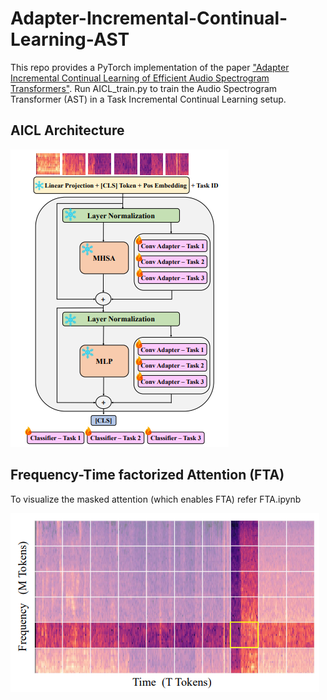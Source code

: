 # Adapter-Incremental-Continual-Learning-AST

This repo provides a PyTorch implementation of the paper ["Adapter Incremental Continual Learning of Efficient Audio Spectrogram Transformers"](https://arxiv.org/pdf/2302.14314.pdf). Run AICL_train.py to train the Audio Spectrogram Transformer (AST) in a Task Incremental Continual Learning setup.

## AICL Architecture

![AICL](https://github.com/NMS05/Adapter-Incremental-Continual-Learning-AST/blob/main/AICL/images/AICL.png)

## Frequency-Time factorized Attention (FTA)

To visualize the masked attention (which enables FTA) refer FTA.ipynb

![FTA](https://github.com/NMS05/Adapter-Incremental-Continual-Learning-AST/blob/main/AICL/images/FTA.png)

